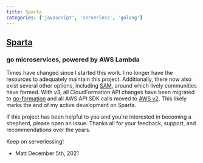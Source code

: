 ```yaml
---
title: Sparta
categories: ['javascript', 'serverless', 'golang']
---
```

## [Sparta](https://github.com/mweagle/Sparta)

### go microservices, powered by AWS Lambda


Times have changed since I started this work. I no longer have the resources to adequately maintain this project. Additionally, there now also exist several other options, including [SAM](https://aws.amazon.com/serverless/sam/), around which lively communities have formed. With v3, all CloudFormation API changes have been migrated to [go-formation](https://github.com/awslabs/goformation) and all AWS API SDK calls moved to [AWS v2](https://github.com/aws/aws-sdk-go-v2). This likely marks the end of my active development on Sparta.

If this project has been helpful to you and you're interested in becoming a shepherd, please open an issue. Thanks all for your feedback, support, and recommendations over the years.

Keep on serverlessing!

- Matt
  December 5th, 2021
